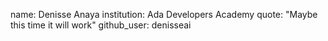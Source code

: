name: Denisse Anaya
institution: Ada Developers Academy
quote: "Maybe this time it will work"
github_user: denisseai